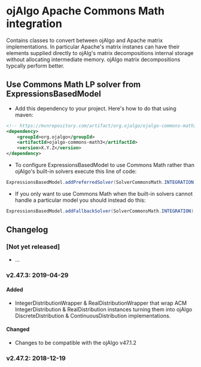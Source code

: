# ojAlgo Apache Commons Math integration

Contains classes to convert between ojAlgo and Apache matrix implementations. In particular Apache's matrix instanes can have  their elements supplied directly to ojAlg's matrix decompositions internal storage without allocating intermediate memory. ojAlgo matrix decompositions typcally perform better.


## Use Commons Math LP solver from ExpressionsBasedModel

* Add this dependency to your project. Here's how to do that using maven:

```xml
<!-- https://mvnrepository.com/artifact/org.ojalgo/ojalgo-commons-math3 -->
<dependency>
    <groupId>org.ojalgo</groupId>
    <artifactId>ojalgo-commons-math3</artifactId>
    <version>X.Y.Z</version>
</dependency>
```

* To configure ExpressionsBasedModel to use Commons Math rather than ojAlgo's built-in solvers execute this line of code:

```java
ExpressionsBasedModel.addPreferredSolver(SolverCommonsMath.INTEGRATION);
```
* If you only want to use Commons Math when the built-in solvers cannot handle a particular model you should instead do this:

```java
ExpressionsBasedModel.addFallbackSolver(SolverCommonsMath.INTEGRATION);
```

## Changelog

### [Not  yet released]

* ...

### v2.47.3: 2019-04-29

#### Added

* IntegerDistributionWrapper & RealDistributionWrapper that wrap ACM IntegerDistribution & RealDistribution instances turning them into ojAlgo DiscreteDistribution & ContinuousDistribution implementations.

#### Changed

* Changes to be compatible with the ojAlgo v47.1.2

### v2.47.2: 2018-12-19

